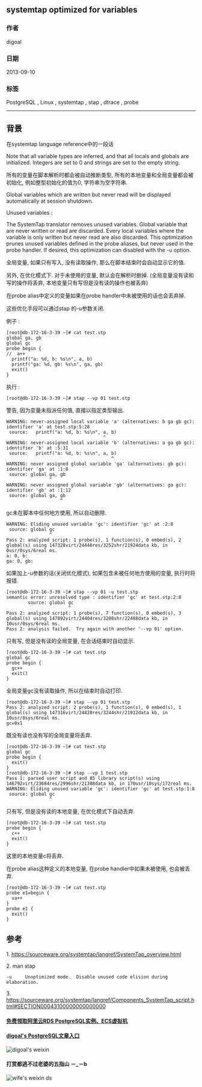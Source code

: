 ## systemtap optimized for variables  
                                                                         
### 作者                                                                         
digoal                                                                         
                                                                         
### 日期                                                                         
2013-09-10                                                                       
                                                                         
### 标签                                                                         
PostgreSQL , Linux , systemtap , stap , dtrace , probe                 
                                                                         
----                                                                         
                                                                         
## 背景                  
在systemtap language reference中的一段话  
  
Note that all variable types are inferred, and that all locals and globals are initialized. Integers are set to 0 and strings are set to the empty string.  
  
所有的变量在脚本解析时都会被自动推断类型, 所有的本地变量和全局变量都会被初始化, 例如整型初始化的值为0, 字符串为空字符串.  
  
Global variables which are written but never read will be displayed automatically at session shutdown.  
  
Unused variables :   
  
The SystemTap translator removes unused variables. Global variable that are never written or read are discarded. Every local variables where the variable is only written but never read are also discarded. This optimization prunes unused variables defined in the probe aliases, but never used in the probe handler. If desired, this optimization can disabled with the -u option.  
  
全局变量, 如果只有写入, 没有读取操作, 那么在脚本结束时会自动显示它的值.  
  
另外, 在优化模式下. 对于未使用的变量, 默认会在解析时删掉. (全局变量没有读和写的操作将丢弃, 本地变量只有写但是没有读的操作也被丢弃)  
  
在probe alias中定义的变量如果在probe handler中未被使用的话也会丢弃掉.  
  
这些优化手段可以通过stap 的-u参数关闭.  
  
例子 :   
  
```  
[root@db-172-16-3-39 ~]# cat test.stp  
global ga, gb  
global gc  
probe begin {  
//  a++  
  printf("a: %d, b: %s\n", a, b)  
  printf("ga: %d, gb: %s\n", ga, gb)  
  exit()  
}  
```  
  
执行 :   
  
```  
[root@db-172-16-3-39 ~]# stap --vp 01 test.stp   
```  
  
警告, 因为变量未指派任何值, 直接以指定类型输出.  
  
```  
WARNING: never-assigned local variable 'a' (alternatives: b ga gb gc): identifier 'a' at test.stp:5:28  
 source:   printf("a: %d, b: %s\n", a, b)  
                                    ^  
WARNING: never-assigned local variable 'b' (alternatives: a ga gb gc): identifier 'b' at :5:31  
 source:   printf("a: %d, b: %s\n", a, b)  
                                       ^  
WARNING: never assigned global variable 'ga' (alternatives: gb gc): identifier 'ga' at :1:8  
 source: global ga, gb  
                ^  
WARNING: never assigned global variable 'gb' (alternatives: ga gc): identifier 'gb' at :1:12  
 source: global ga, gb  
                    ^  
```  
  
gc未在脚本中任何地方使用, 所以自动删除.  
  
```  
WARNING: Eliding unused variable 'gc': identifier 'gc' at :2:8  
 source: global gc  
                ^  
Pass 2: analyzed script: 1 probe(s), 1 function(s), 0 embed(s), 2 global(s) using 147328virt/24440res/3252shr/21924data kb, in 0usr/0sys/6real ms.  
a: 0, b:   
ga: 0, gb:   
```  
  
如果加上-u参数的话(关闭优化模式), 如果包含未被任何地方使用的变量, 执行时将报错.  
  
```  
[root@db-172-16-3-39 ~]# stap --vp 01 -u test.stp   
semantic error: unresolved type : identifier 'gc' at test.stp:2:8  
        source: global gc  
                       ^  
Pass 2: analyzed script: 1 probe(s), 7 function(s), 0 embed(s), 3 global(s) using 147892virt/24404res/3208shr/22488data kb, in 10usr/0sys/6real ms.  
Pass 2: analysis failed.  Try again with another '--vp 01' option.  
```  
  
只有写, 但是没有读的全局变量, 在会话结束时自动显示.  
  
```  
[root@db-172-16-3-39 ~]# cat test.stp   
global gc  
probe begin {  
  gc++  
  exit()  
}  
```  
  
全局变量gc没有读取操作, 所以在结束时自动打印.  
  
```  
[root@db-172-16-3-39 ~]# stap --vp 01 test.stp   
Pass 2: analyzed script: 2 probe(s), 1 function(s), 0 embed(s), 1 global(s) using 147316virt/24420res/3244shr/21912data kb, in 10usr/0sys/6real ms.  
gc=0x1  
```  
  
既没有读也没有写的全局变量将丢弃.  
  
```  
[root@db-172-16-3-39 ~]# cat test.stp  
global gc  
probe begin {  
  exit()  
}  
[root@db-172-16-3-39 ~]# stap --vp 1 test.stp  
Pass 1: parsed user script and 85 library script(s) using 146792virt/23684res/2996shr/21388data kb, in 170usr/10sys/172real ms.  
WARNING: Eliding unused variable 'gc': identifier 'gc' at test.stp:1:8  
 source: global gc  
                ^  
```  
  
只有写, 但是没有读的本地变量, 在优化模式下自动丢弃.  
  
```  
[root@db-172-16-3-39 ~]# cat test.stp  
probe begin {  
  c++  
  exit()  
}  
```  
  
这里的本地变量c将丢弃.  
  
在probe alias这种定义的本地变量, 在probe handler中如果未被使用, 也会被丢弃.  
  
```  
[root@db-172-16-3-39 ~]# cat test.stp  
probe e1=begin {  
  va++  
}  
probe e1 {  
  exit()  
}  
```  
  
## 参考  
1\. https://sourceware.org/systemtap/langref/SystemTap_overview.html  
  
2\. man stap  
  
```  
-u     Unoptimized mode.  Disable unused code elision during elaboration.  
```  
  
3\. https://sourceware.org/systemtap/langref/Components_SystemTap_script.html#SECTION00043100000000000000  
    
  
  
  
  
  
  
  
  
  
  
  
  
  
#### [免费领取阿里云RDS PostgreSQL实例、ECS虚拟机](https://free.aliyun.com/ "57258f76c37864c6e6d23383d05714ea")
  
  
#### [digoal's PostgreSQL文章入口](https://github.com/digoal/blog/blob/master/README.md "22709685feb7cab07d30f30387f0a9ae")
  
  
![digoal's weixin](../pic/digoal_weixin.jpg "f7ad92eeba24523fd47a6e1a0e691b59")
  
  
  
  
  
  
#### 打赏都逃不过老婆的五指山 －_－b  
![wife's weixin ds](../pic/wife_weixin_ds.jpg "acd5cce1a143ef1d6931b1956457bc9f")
  
